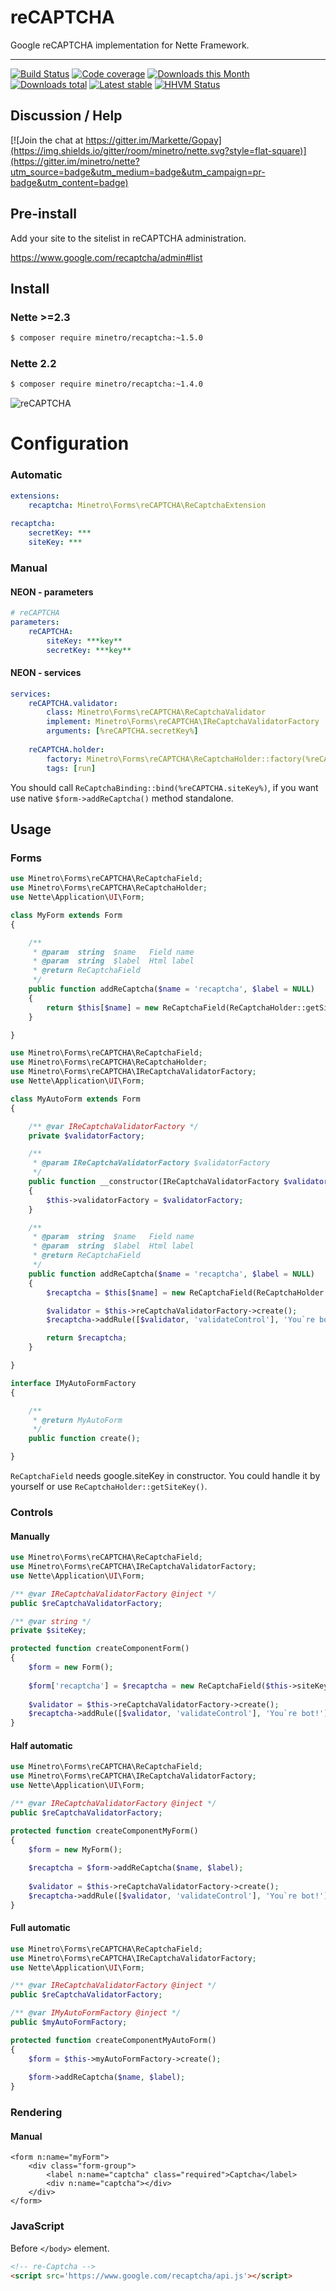# reCAPTCHA

Google reCAPTCHA implementation for Nette Framework.

-----

[![Build Status](https://img.shields.io/travis/minetro/reCAPTCHA.svg?style=flat-square)](https://travis-ci.org/minetro/reCAPTCHA)
[![Code coverage](https://img.shields.io/coveralls/minetro/reCAPTCHA.svg?style=flat-square)](https://coveralls.io/r/minetro/reCAPTCHA)
[![Downloads this Month](https://img.shields.io/packagist/dm/minetro/recaptcha.svg?style=flat-square)](https://packagist.org/packages/minetro/recaptcha)
[![Downloads total](https://img.shields.io/packagist/dt/minetro/recaptcha.svg?style=flat-square)](https://packagist.org/packages/minetro/recaptcha)
[![Latest stable](https://img.shields.io/packagist/v/minetro/recaptcha.svg?style=flat-square)](https://packagist.org/packages/minetro/recaptcha)
[![HHVM Status](https://img.shields.io/hhvm/minetro/reCAPTCHA.svg?style=flat-square)](http://hhvm.h4cc.de/package/minetro/reCAPTCHA)

## Discussion / Help

[![Join the chat at https://gitter.im/Markette/Gopay](https://img.shields.io/gitter/room/minetro/nette.svg?style=flat-square)](https://gitter.im/minetro/nette?utm_source=badge&utm_medium=badge&utm_campaign=pr-badge&utm_content=badge)

## Pre-install

Add your site to the sitelist in reCAPTCHA administration.

https://www.google.com/recaptcha/admin#list

## Install

### Nette >=2.3
```sh
$ composer require minetro/recaptcha:~1.5.0
```

### Nette 2.2 
```sh
$ composer require minetro/recaptcha:~1.4.0
```

![reCAPTCHA](https://raw.githubusercontent.com/minetro/recaptcha/master/recaptcha.png)

# Configuration

### Automatic
```yaml
extensions:
    recaptcha: Minetro\Forms\reCAPTCHA\ReCaptchaExtension
    
recaptcha:
    secretKey: ***
    siteKey: ***
```
### Manual

#### NEON - parameters
```yaml
# reCAPTCHA
parameters:
    reCAPTCHA:
        siteKey: ***key**
        secretKey: ***key**
```

#### NEON - services
```yaml
services:
    reCAPTCHA.validator:
        class: Minetro\Forms\reCAPTCHA\ReCaptchaValidator
        implement: Minetro\Forms\reCAPTCHA\IReCaptchaValidatorFactory
        arguments: [%reCAPTCHA.secretKey%]
    
    reCAPTCHA.holder:
        factory: Minetro\Forms\reCAPTCHA\ReCaptchaHolder::factory(%reCAPTCHA.siteKey%)
        tags: [run]
```

You should call `ReCaptchaBinding::bind(%reCAPTCHA.siteKey%)`, if you want use native `$form->addReCaptcha()` method standalone.

## Usage 

### Forms

```php
use Minetro\Forms\reCAPTCHA\ReCaptchaField;
use Minetro\Forms\reCAPTCHA\ReCaptchaHolder;
use Nette\Application\UI\Form;

class MyForm extends Form
{

    /**
     * @param  string  $name   Field name
     * @param  string  $label  Html label
     * @return ReCaptchaField
     */
    public function addReCaptcha($name = 'recaptcha', $label = NULL)
    {
        return $this[$name] = new ReCaptchaField(ReCaptchaHolder::getSiteKey(), $label);
    }

}
```

```php
use Minetro\Forms\reCAPTCHA\ReCaptchaField;
use Minetro\Forms\reCAPTCHA\ReCaptchaHolder;
use Minetro\Forms\reCAPTCHA\IReCaptchaValidatorFactory;
use Nette\Application\UI\Form;

class MyAutoForm extends Form
{

    /** @var IReCaptchaValidatorFactory */
    private $validatorFactory;

    /**
     * @param IReCaptchaValidatorFactory $validatorFactory
     */
    public function __constructor(IReCaptchaValidatorFactory $validatorFactory) 
    {
        $this->validatorFactory = $validatorFactory;
    }

    /**
     * @param  string  $name   Field name
     * @param  string  $label  Html label
     * @return ReCaptchaField
     */
    public function addReCaptcha($name = 'recaptcha', $label = NULL)
    {
        $recaptcha = $this[$name] = new ReCaptchaField(ReCaptchaHolder::getSiteKey(), $label);

        $validator = $this->reCaptchaValidatorFactory->create();
        $recaptcha->addRule([$validator, 'validateControl'], 'You`re bot!');

        return $recaptcha;
    }

}

interface IMyAutoFormFactory 
{

    /**
     * @return MyAutoForm
     */
    public function create();

}
```

`ReCaptchaField` needs google.siteKey in constructor. You could handle it by yourself or use `ReCaptchaHolder::getSiteKey()`.

### Controls

#### Manually

```php
use Minetro\Forms\reCAPTCHA\ReCaptchaField;
use Minetro\Forms\reCAPTCHA\IReCaptchaValidatorFactory;
use Nette\Application\UI\Form;

/** @var IReCaptchaValidatorFactory @inject */
public $reCaptchaValidatorFactory;

/** @var string */
private $siteKey;

protected function createComponentForm() 
{
    $form = new Form();
    
    $form['recaptcha'] = $recaptcha = new ReCaptchaField($this->siteKey, $label = NULL); 
    
    $validator = $this->reCaptchaValidatorFactory->create();
    $recaptcha->addRule([$validator, 'validateControl'], 'You`re bot!');
}
```

#### Half automatic

```php
use Minetro\Forms\reCAPTCHA\ReCaptchaField;
use Minetro\Forms\reCAPTCHA\IReCaptchaValidatorFactory;
use Nette\Application\UI\Form;

/** @var IReCaptchaValidatorFactory @inject */
public $reCaptchaValidatorFactory;

protected function createComponentMyForm() 
{
    $form = new MyForm();
    
    $recaptcha = $form->addReCaptcha($name, $label);
    
    $validator = $this->reCaptchaValidatorFactory->create();
    $recaptcha->addRule([$validator, 'validateControl'], 'You`re bot!');
}
```

#### Full automatic

```php
use Minetro\Forms\reCAPTCHA\ReCaptchaField;
use Minetro\Forms\reCAPTCHA\IReCaptchaValidatorFactory;
use Nette\Application\UI\Form;

/** @var IReCaptchaValidatorFactory @inject */
public $reCaptchaValidatorFactory;

/** @var IMyAutoFormFactory @inject */
public $myAutoFormFactory;

protected function createComponentMyAutoForm() 
{
    $form = $this->myAutoFormFactory->create();
    
    $form->addReCaptcha($name, $label);
}
```

### Rendering

#### Manual 

```smarty
<form n:name="myForm">
	<div class="form-group">
		<label n:name="captcha" class="required">Captcha</label>
		<div n:name="captcha"></div>
	</div>
</form>
```

### JavaScript

Before `</body>` element.

```html
<!-- re-Captcha -->
<script src='https://www.google.com/recaptcha/api.js'></script>
```

